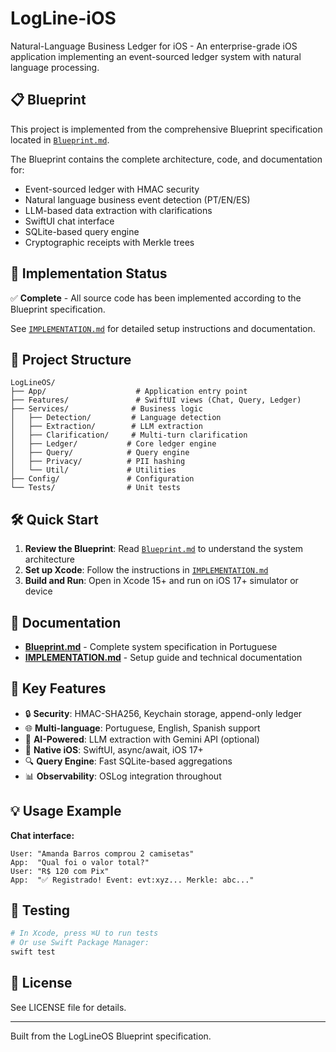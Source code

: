 # LogLine-iOS

Natural-Language Business Ledger for iOS - An enterprise-grade iOS application implementing an event-sourced ledger system with natural language processing.

## 📋 Blueprint

This project is implemented from the comprehensive Blueprint specification located in [`Blueprint.md`](./Blueprint.md).

The Blueprint contains the complete architecture, code, and documentation for:
- Event-sourced ledger with HMAC security
- Natural language business event detection (PT/EN/ES)
- LLM-based data extraction with clarifications
- SwiftUI chat interface
- SQLite-based query engine
- Cryptographic receipts with Merkle trees

## 🚀 Implementation Status

✅ **Complete** - All source code has been implemented according to the Blueprint specification.

See [`IMPLEMENTATION.md`](./IMPLEMENTATION.md) for detailed setup instructions and documentation.

## 📁 Project Structure

```
LogLineOS/
├── App/                    # Application entry point
├── Features/               # SwiftUI views (Chat, Query, Ledger)
├── Services/              # Business logic
│   ├── Detection/         # Language detection
│   ├── Extraction/        # LLM extraction
│   ├── Clarification/     # Multi-turn clarification
│   ├── Ledger/           # Core ledger engine
│   ├── Query/            # Query engine
│   ├── Privacy/          # PII hashing
│   └── Util/             # Utilities
├── Config/               # Configuration
└── Tests/                # Unit tests
```

## 🛠 Quick Start

1. **Review the Blueprint**: Read [`Blueprint.md`](./Blueprint.md) to understand the system architecture
2. **Set up Xcode**: Follow the instructions in [`IMPLEMENTATION.md`](./IMPLEMENTATION.md)
3. **Build and Run**: Open in Xcode 15+ and run on iOS 17+ simulator or device

## 📖 Documentation

- **[Blueprint.md](./Blueprint.md)** - Complete system specification in Portuguese
- **[IMPLEMENTATION.md](./IMPLEMENTATION.md)** - Setup guide and technical documentation

## 🔑 Key Features

- 🔒 **Security**: HMAC-SHA256, Keychain storage, append-only ledger
- 🌐 **Multi-language**: Portuguese, English, Spanish support
- 🤖 **AI-Powered**: LLM extraction with Gemini API (optional)
- 📱 **Native iOS**: SwiftUI, async/await, iOS 17+
- 🔍 **Query Engine**: Fast SQLite-based aggregations
- 📊 **Observability**: OSLog integration throughout

## 💡 Usage Example

**Chat interface:**
```
User: "Amanda Barros comprou 2 camisetas"
App:  "Qual foi o valor total?"
User: "R$ 120 com Pix"
App:  "✅ Registrado! Event: evt:xyz... Merkle: abc..."
```

## 🧪 Testing

```bash
# In Xcode, press ⌘U to run tests
# Or use Swift Package Manager:
swift test
```

## 📄 License

See LICENSE file for details.

---

Built from the LogLineOS Blueprint specification.
